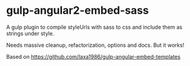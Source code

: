 # gulp-angular2-embed-sass
A gulp plugin to compile styleUrls with sass to css and include them as strings under style.

Needs massive cleanup, refactorization, options and docs. But it works!

Based on https://github.com/laxa1986/gulp-angular-embed-templates
